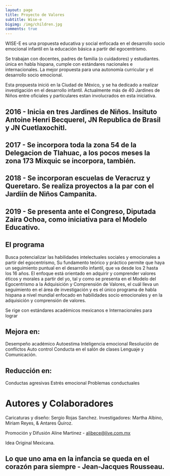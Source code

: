 ```yaml
---
layout: page
title: Proyecto de Valores 
subtitle: Wise-e
bigimg: /img/children.jpg
comments: true
---
```

WISE-E es una propuesta educativa y social enfocada en el desarrollo socio emocional infantil en la educación básica 
a partir del egocentrismo.

Se trabajan con docentes, padres de familia (o cuidadores) y estudiantes. 
única en habla hispana, cumple con estándares nacionales e internacionales. 
La mejor propuesta para una autonomía curricular  y el desarrollo socio emocional. 

Esta propuesta inició en la  Ciudad de México, y se ha dedicado a realizar investigación en el desarrollo infantil. 
Actualmente más de 40 Jardines de Niños entre oficiales y particulares estan involucrados en esta iniciativa. 

## 2016 - Inicia en tres Jardines de Niños. Insituto Antoine Henri Becquerel, JN Republica de Brasil y JN Cuetlaxochitl. 
## 2017 - Se incorpora toda la zona 54 de la Delegacion de Tlahuac, a los pocos meses la zona 173 Mixquic se incorpora, también. 
## 2018 - Se incorporan escuelas de Veracruz y Queretaro. Se realiza proyectos a la par con el Jardiín de Niños Campanita. 
## 2019 - Se presenta ante el Congreso, Diputada Zaira Ochoa, como iniciativa para el Modelo Educativo. 

## El programa

 Busca potencializar las habilidades intelectuales sociales y emocionales a partir del egocentrismo, 
 Su fundamento teórico y práctico permite que haya un seguimiento puntual en el desarrollo infantil, 
 que va desde los 2 hasta los 16 años. El enfoque está orientado en adquirir y comprender valores éticos y 
 morales a partir del yo, tal y como se presenta en el Modelo del Egocentrismo a la Adquisición y Comprensión 
 de Valores, el cuál lleva un seguimiento en el área de investigación y es el único programa de habla hispana 
 a nivel mundial enfocado en habilidades socio emocionales y en la adquisición y comprensión de valores. 

Se rige con estándares académicos mexicanos e Internacionales para lograr 

## Mejora en:
Desempeño académico
Autoestima
Inteligencia emocional
Resolución de conflictos
Auto control
Conducta en el salón de clases
Lenguaje y Comunicación.

## Reducción en:
Conductas agresivas
Estrés emocional
Problemas conductuales

# Autores y Colaboradores 

Caricaturas y diseño:  Sergio Rojas Sanchez. 
Investigadores: Martha Albino, Miriam Reyes, & Antares Quiroz.

Promoción y Difusión
Aline Martinez -  alibece@live.com.mx 

Idea Original Mexicana.


##  Lo que uno ama en la infancia se queda en el corazón para siempre - Jean-Jacques Rousseau.
